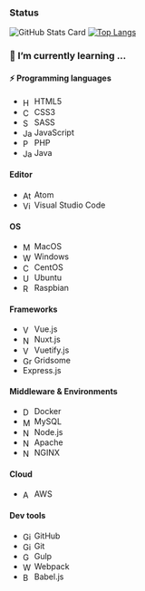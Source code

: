 <!--
**Raphael-D/Raphael-D** is a ✨ _special_ ✨ repository because its `README.md` (this file) appears on your GitHub profile.

Here are some ideas to get you started:

- 🔭 I’m currently working on ...
- 🌱 I’m currently learning ...
- 👯 I’m looking to collaborate on ...
- 🤔 I’m looking for help with ...
- 💬 Ask me about ...
- 📫 How to reach me: ...
- 😄 Pronouns: ...
- ⚡ Fun fact: ...
-->
###   Status


![GitHub Stats Card](https://github-readme-stats.vercel.app/api?username=Raphael-D&show_icons=true&theme=dark&count_private=true&include_all_commits=true) [![Top Langs](https://github-readme-stats.vercel.app/api/top-langs/?username=Raphael-D&layout=compact&theme=dark&hide=php)](https://github.com/anuraghazra/github-readme-stats)


### 🌱 I’m currently learning ...

#### ⚡ Programming languages
- <img src="https://raw.githubusercontent.com/konpa/devicon/master/icons/html5/html5-plain.svg" alt="HTML5" width="16" style="vertical-align: middle;"> HTML5
- <img src="https://raw.githubusercontent.com/konpa/devicon/master/icons/css3/css3-plain.svg" alt="CSS3" width="16" style="vertical-align: middle;"> CSS3
- <img src="https://img.icons8.com/color/48/000000/sass.png" alt="SASS" width="16" style="vertical-align: middle;" /> SASS
- <img src="https://raw.githubusercontent.com/konpa/devicon/master/icons/javascript/javascript-plain.svg" alt="JavaScript" width="16" style="vertical-align: middle;"> JavaScript
- <img src="https://raw.githubusercontent.com/konpa/devicon/master/icons/php/php-plain.svg" alt="PHP" width="16" style="vertical-align: middle;" /> PHP
- <img src="https://raw.githubusercontent.com/konpa/devicon/master/icons/java/java-plain.svg" alt="Java" width="16" style="vertical-align: middle;" /> Java

#### Editor
- <img src="https://raw.githubusercontent.com/konpa/devicon/master/icons/atom/atom-original.svg" alt="Atom" width="16" style="vertical-align: middle;" /> Atom
- <img src="https://camo.githubusercontent.com/38967d8332b39e52cc1f63b9c0f93d18c02f5328/68747470733a2f2f7777772e617574756d6e2d636f6c6f722e636f6d2f77702d636f6e74656e742f75706c6f6164732f323031382f30342f7673636f64652e706e67" alt="Visual Studio Code" width="16" style="vertical-align: middle;" /> Visual Studio Code

#### OS
- <img src="https://raw.githubusercontent.com/konpa/devicon/master/icons/apple/apple-original.svg" alt="MacOS" width="16" style="vertical-align: middle;" /> MacOS
- <img src="https://camo.githubusercontent.com/5cc57bd56946102757bf7f72733582b28184d2b3/68747470733a2f2f696d672e69636f6e73382e636f6d2f636f6c6f722f34382f3030303030302f77696e646f77732d31302e706e67" alt="Windows" width="16" style="vertical-align: middle;" /> Windows
- <img src="https://img.icons8.com/color/48/000000/centos.png" alt="CentOS" width="16" style="vertical-align: middle;" /> CentOS
- <img src="https://raw.githubusercontent.com/konpa/devicon/master/icons/ubuntu/ubuntu-plain.svg" alt="Ubunts" width="16" style="vertical-align: middle;" /> Ubuntu
- <img src="https://img.icons8.com/color/64/000000/raspberry-pi.png" alt="Raspbian" width="16" style="vertical-align: middle;" /> Raspbian

#### Frameworks
- <img src="https://camo.githubusercontent.com/728ce9f78c3139e76fa69925ad7cc502e32795d2/68747470733a2f2f7675656a732e6f72672f696d616765732f6c6f676f2e706e67" alt="Vue.js" width="16" style="vertical-align: middle;" /> Vue.js
- <img src="https://ja.nuxtjs.org/logos/nuxt.svg" alt="Nuxt.js" width="16" style="vertical-align: middle;" /> Nuxt.js
- <img src="https://camo.githubusercontent.com/41759602ad091b02adf7b4986b55b0a870471b98/68747470733a2f2f63646e2e767565746966796a732e636f6d2f696d616765732f6c6f676f732f6c6f676f2e737667" alt="Vuetify.js" width="16" style="vertical-align: middle;" /> Vuetify.js
- <img src="https://api.iconify.design/logos-gridsome-icon.svg?height=16" alt="Gridsome" width="16" style="vertical-align: middle;" /> Gridsome
- Express.js


#### Middleware & Environments
- <img src="https://raw.githubusercontent.com/konpa/devicon/master/icons/docker/docker-original.svg" alt="Docker" width="16" style="vertical-align: middle;" /> Docker
- <img src="https://raw.githubusercontent.com/konpa/devicon/master/icons/mysql/mysql-original.svg" alt="MySQL" width="16" style="vertical-align: middle;" /> MySQL
- <img src="https://raw.githubusercontent.com/konpa/devicon/master/icons/nodejs/nodejs-plain.svg" alt="Node.js" width="16" style="vertical-align: middle;" /> Node.js
- <img src="https://raw.githubusercontent.com/konpa/devicon/master/icons/apache/apache-original.svg" alt="NGINX" width="16" style="vertical-align: middle;" /> Apache
- <img src="https://raw.githubusercontent.com/konpa/devicon/master/icons/nginx/nginx-original.svg" alt="NGINX" width="16" style="vertical-align: middle;" /> NGINX

#### Cloud
- <img src="https://img.icons8.com/color/48/000000/amazon-web-services.png" alt="AWS" width="16" style="vertical-align: middle;" /> AWS

#### Dev tools
- <img src="https://raw.githubusercontent.com/konpa/devicon/master/icons/github/github-original.svg" alt="Github" width="16" style="vertical-align: middle;" /> GitHub
- <img src="https://raw.githubusercontent.com/konpa/devicon/master/icons/git/git-original.svg" alt="Git" width="16" style="vertical-align: middle;" /> Git
- <img src="https://raw.githubusercontent.com/konpa/devicon/master/icons/gulp/gulp-plain.svg" alt="Gulp.js" width="16" style="vertical-align: middle;" /> Gulp
- <img src="https://raw.githubusercontent.com/konpa/devicon/master/icons/webpack/webpack-plain.svg" alt="Webpack" width="16" style="vertical-align: middle;" /> Webpack
- <img src="https://raw.githubusercontent.com/konpa/devicon/master/icons/babel/babel-plain.svg" alt="Babel.js" width="16" style="vertical-align: middle;" /> Babel.js